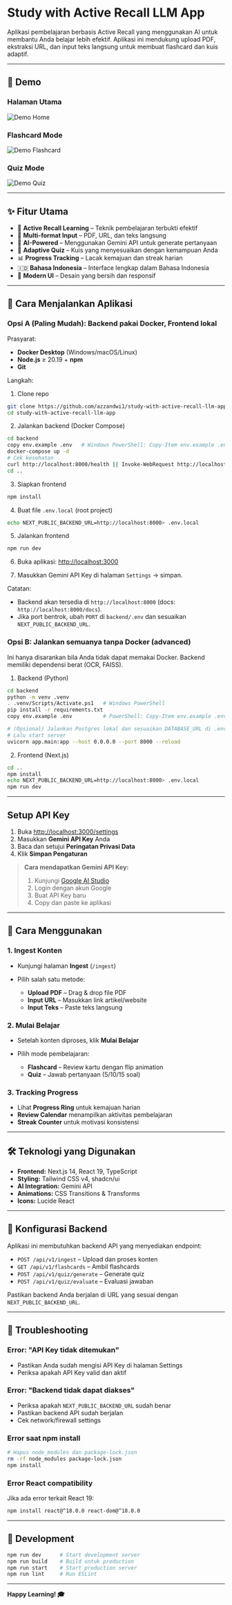 # Study with Active Recall LLM App

Aplikasi pembelajaran berbasis Active Recall yang menggunakan AI untuk membantu Anda belajar lebih efektif. Aplikasi ini mendukung upload PDF, ekstraksi URL, dan input teks langsung untuk membuat flashcard dan kuis adaptif.

---

## 📸 Demo

### Halaman Utama

![Demo Home](docs/demo-home.gif)

### Flashcard Mode

![Demo Flashcard](docs/demo-flashcard.gif)

### Quiz Mode

![Demo Quiz](docs/demo-quiz.gif)


---

## ✨ Fitur Utama

* 🧠 **Active Recall Learning** – Teknik pembelajaran terbukti efektif
* 📄 **Multi-format Input** – PDF, URL, dan teks langsung
* 🤖 **AI-Powered** – Menggunakan Gemini API untuk generate pertanyaan
* 🎯 **Adaptive Quiz** – Kuis yang menyesuaikan dengan kemampuan Anda
* 📊 **Progress Tracking** – Lacak kemajuan dan streak harian
* 🇮🇩 **Bahasa Indonesia** – Interface lengkap dalam Bahasa Indonesia
* 🎨 **Modern UI** – Desain yang bersih dan responsif

---

## 🚀 Cara Menjalankan Aplikasi

### Opsi A (Paling Mudah): Backend pakai Docker, Frontend lokal

Prasyarat:

* **Docker Desktop** (Windows/macOS/Linux)
* **Node.js** ≥ 20.19 + **npm**
* **Git**

Langkah:

1) Clone repo

```sh
git clone https://github.com/azzandwi1/study-with-active-recall-llm-app.git
cd study-with-active-recall-llm-app
```

2) Jalankan backend (Docker Compose)

```sh
cd backend
copy env.example .env   # Windows PowerShell: Copy-Item env.example .env
docker-compose up -d
# Cek kesehatan
curl http://localhost:8000/health || Invoke-WebRequest http://localhost:8000/health -UseBasicParsing
cd ..
```

3) Siapkan frontend

```sh
npm install
```

4) Buat file `.env.local` (root project)

```sh
echo NEXT_PUBLIC_BACKEND_URL=http://localhost:8000> .env.local
```

5) Jalankan frontend

```sh
npm run dev
```

6) Buka aplikasi: [http://localhost:3000](http://localhost:3000)

7) Masukkan Gemini API Key di halaman `Settings` → simpan.

Catatan:

* Backend akan tersedia di `http://localhost:8000` (docs: `http://localhost:8000/docs`).
* Jika port bentrok, ubah `PORT` di `backend/.env` dan sesuaikan `NEXT_PUBLIC_BACKEND_URL`.

### Opsi B: Jalankan semuanya tanpa Docker (advanced)

Ini hanya disarankan bila Anda tidak dapat memakai Docker. Backend memiliki dependensi berat (OCR, FAISS).

1) Backend (Python)

```sh
cd backend
python -m venv .venv
. .venv/Scripts/Activate.ps1   # Windows PowerShell
pip install -r requirements.txt
copy env.example .env          # PowerShell: Copy-Item env.example .env

# (Opsional) Jalankan Postgres lokal dan sesuaikan DATABASE_URL di .env
# Lalu start server
uvicorn app.main:app --host 0.0.0.0 --port 8000 --reload
```

2) Frontend (Next.js)

```sh
cd ..
npm install
echo NEXT_PUBLIC_BACKEND_URL=http://localhost:8000> .env.local
npm run dev
```

---

## Setup API Key

1. Buka [http://localhost:3000/settings](http://localhost:3000/settings)
2. Masukkan **Gemini API Key** Anda
3. Baca dan setujui **Peringatan Privasi Data**
4. Klik **Simpan Pengaturan**

> **Cara mendapatkan Gemini API Key:**
>
> 1. Kunjungi [Google AI Studio](https://makersuite.google.com/app/apikey)
> 2. Login dengan akun Google
> 3. Buat API Key baru
> 4. Copy dan paste ke aplikasi

---

## 📖 Cara Menggunakan

### 1. Ingest Konten

* Kunjungi halaman **Ingest** (`/ingest`)
* Pilih salah satu metode:

  * **Upload PDF** – Drag & drop file PDF
  * **Input URL** – Masukkan link artikel/website
  * **Input Teks** – Paste teks langsung

### 2. Mulai Belajar

* Setelah konten diproses, klik **Mulai Belajar**
* Pilih mode pembelajaran:

  * **Flashcard** – Review kartu dengan flip animation
  * **Quiz** – Jawab pertanyaan (5/10/15 soal)

### 3. Tracking Progress

* Lihat **Progress Ring** untuk kemajuan harian
* **Review Calendar** menampilkan aktivitas pembelajaran
* **Streak Counter** untuk motivasi konsistensi

---

## 🛠️ Teknologi yang Digunakan

* **Frontend:** Next.js 14, React 19, TypeScript
* **Styling:** Tailwind CSS v4, shadcn/ui
* **AI Integration:** Gemini API
* **Animations:** CSS Transitions & Transforms
* **Icons:** Lucide React

---

## 🔧 Konfigurasi Backend

Aplikasi ini membutuhkan backend API yang menyediakan endpoint:

* `POST /api/v1/ingest` – Upload dan proses konten
* `GET /api/v1/flashcards` – Ambil flashcards
* `POST /api/v1/quiz/generate` – Generate quiz
* `POST /api/v1/quiz/evaluate` – Evaluasi jawaban

Pastikan backend Anda berjalan di URL yang sesuai dengan `NEXT_PUBLIC_BACKEND_URL`.

---

## 🐛 Troubleshooting

### Error: "API Key tidak ditemukan"

* Pastikan Anda sudah mengisi API Key di halaman Settings
* Periksa apakah API Key valid dan aktif

### Error: "Backend tidak dapat diakses"

* Periksa apakah `NEXT_PUBLIC_BACKEND_URL` sudah benar
* Pastikan backend API sudah berjalan
* Cek network/firewall settings

### Error saat npm install

```sh
# Hapus node_modules dan package-lock.json
rm -rf node_modules package-lock.json
npm install
```

### Error React compatibility

Jika ada error terkait React 19:

```sh
npm install react@^18.0.0 react-dom@^18.0.0
```

---

## 📝 Development

```sh
npm run dev      # Start development server
npm run build    # Build untuk production
npm run start    # Start production server
npm run lint     # Run ESLint
```

---

**Happy Learning! 🎓**
